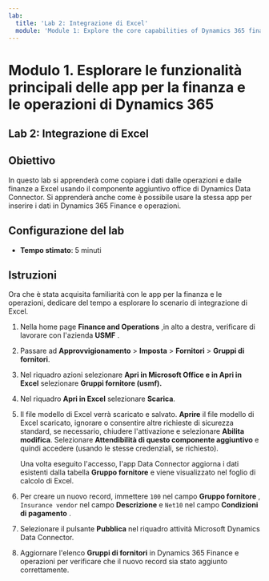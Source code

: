 ```yaml
---
lab:
  title: 'Lab 2: Integrazione di Excel'
  module: 'Module 1: Explore the core capabilities of Dynamics 365 finance and operations apps'
---
```


# Modulo 1. Esplorare le funzionalità principali delle app per la finanza e le operazioni di Dynamics 365

## Lab 2: Integrazione di Excel

## Obiettivo

In questo lab si apprenderà come copiare i dati dalle operazioni e dalle finanze a Excel usando il componente aggiuntivo office di Dynamics Data Connector. Si apprenderà anche come è possibile usare la stessa app per inserire i dati in Dynamics 365 Finance e operazioni. 

## Configurazione del lab

   - **Tempo stimato**: 5 minuti

## Istruzioni

Ora che è stata acquisita familiarità con le app per la finanza e le operazioni, dedicare del tempo a esplorare lo scenario di integrazione di Excel. 

1.  Nella home page **Finance and Operations** ,in alto a destra, verificare di lavorare con l'azienda **USMF** . 

2.  Passare ad **Approvvigionamento** > **Imposta** > **Fornitori** > **Gruppi di fornitori**.

3.  Nel riquadro azioni selezionare **Apri in Microsoft Office e in Apri in** **Excel** selezionare **Gruppi fornitore (usmf).**

4.  Nel riquadro **Apri in Excel** selezionare **Scarica**. 

5.  Il file modello di Excel verrà scaricato e salvato. **Aprire** il file modello di Excel scaricato, ignorare o consentire altre richieste di sicurezza standard, se necessario, chiudere l'attivazione e selezionare **Abilita modifica**. Selezionare **Attendibilità di questo componente aggiuntivo** e quindi accedere (usando le stesse credenziali, se richiesto). 

    Una volta eseguito l'accesso, l'app Data Connector aggiorna i dati esistenti dalla tabella **Gruppo fornitore** e viene visualizzato nel foglio di calcolo di Excel. 

6.  Per creare un nuovo record, immettere `100` nel campo **Gruppo fornitore** , `Insurance vendor` nel campo **Descrizione** e `Net10` nel campo **Condizioni di pagamento** . 

7.  Selezionare il pulsante **Pubblica** nel riquadro attività Microsoft Dynamics Data Connector. 

8.  Aggiornare l'elenco **Gruppi di fornitori** in Dynamics 365 Finance e operazioni per verificare che il nuovo record sia stato aggiunto correttamente. 

